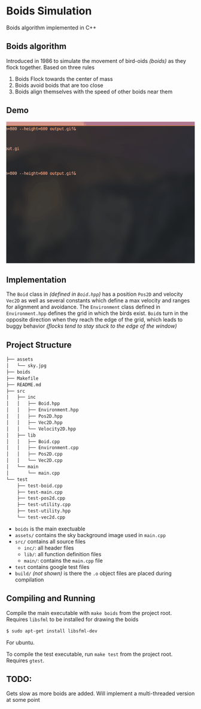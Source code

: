 # Boids Simulation

Boids algorithm implemented in C++

## Boids algorithm

Introduced in 1986 to simulate the movement of bird-oids *(boids)* as they
flock together. Based on three rules

1. Boids Flock towards the center of mass
2. Boids avoid boids that are too close 
3. Boids align themselves with the speed of other boids near them

## Demo

![Demo *(with compressed colors)*](assets/demo.gif)

## Implementation 

The `Boid` class in *(defined in `Boid.hpp`)* has a position `Pos2D` and 
velocity `Vec2D` as well as several constants which define a max velocity and 
ranges for alignment and avoidance. The `Environment` class defined in 
`Environment.hpp` defines the grid in which the birds exist. `Boid`s 
turn in the opposite direction when they reach the edge of the grid, which 
leads to buggy behavior *(flocks tend to stay stuck to the edge of the window)*

## Project Structure

```bash
├── assets
│   └── sky.jpg
├── boids
├── Makefile
├── README.md
├── src
│   ├── inc
│   │   ├── Boid.hpp
│   │   ├── Environment.hpp
│   │   ├── Pos2D.hpp
│   │   ├── Vec2D.hpp
│   │   └── Velocity2D.hpp
│   ├── lib
│   │   ├── Boid.cpp
│   │   ├── Environment.cpp
│   │   ├── Pos2D.cpp
│   │   └── Vec2D.cpp
│   └── main
│       └── main.cpp
└── test
    ├── test-boid.cpp
    ├── test-main.cpp
    ├── test-pos2d.cpp
    ├── test-utility.cpp
    ├── test-utility.hpp
    └── test-vec2d.cpp

```

- `boids` is the main exectuable
- `assets/` contains the sky background image used in `main.cpp`
- `src/` contains all source files 
    - `inc/`: all header files
    - `lib/`: all function definition files
    - `main/`: contains the `main.cpp` file
- `test` contains google test files
- `build/` *(not shown)* is there the `.o` object files are placed during
compilation

## Compiling and Running

Compile the main executable with `make boids` from the project root. Requires 
`libsfml` to be installed for drawing the boids

```bash
$ sudo apt-get install libsfml-dev
```
For ubuntu.

To compile the test executable, run `make test` from the project root. Requires
`gtest`.

## TODO:

Gets slow as more boids are added. Will implement a multi-threaded version at 
some point

